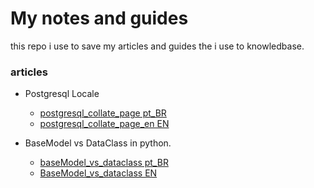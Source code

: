 # My notes and guides

this repo i use to save my articles and guides the i use to knowledbase.

### articles

- Postgresql Locale
  - [postgresql_collate_page pt_BR](postgresql_collate_page.md)
  - [postgresql_collate_page_en EN](postgresql_collate_page_en.md)

- BaseModel vs DataClass in python.
  - [baseModel_vs_dataclass pt_BR](/baseModel_vs_dataclass.md)
  - [BaseModel_vs_dataclass EN](/baseModel_vs_dataclass_en.md)
